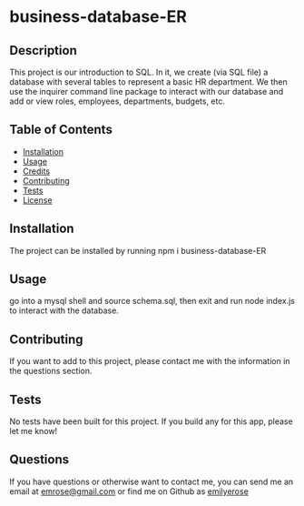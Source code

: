 # business-database-ER


## Description
This project is our introduction to SQL. In it, we create (via SQL file) a database with several tables to represent a basic HR department. We then use the inquirer command line package to interact with our database and add or view roles, employees, departments, budgets, etc. 

## Table of Contents
- [Installation](#installation)
- [Usage](#usage)
- [Credits](#credits)
- [Contributing](#contributing)
- [Tests](#tests)
- [License](#license)


## Installation
The project can be installed by running 
npm i business-database-ER

## Usage
go into a mysql shell and source schema.sql, then exit and run node index.js to interact with the database.


## Contributing
If you want to add to this project, please contact me with the information in the questions section.

## Tests
No tests have been built for this project. If you build any for this app, please let me know!


## Questions
If you have questions or otherwise want to contact me, you can send me an email at [emrose@gmail.com](mailto:emrose@gmail.com) or find me on Github as [emilyerose](https://github.com/emilyerose) 

